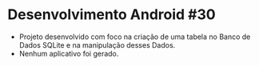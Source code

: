# Desenvolvimento Android #30
- Projeto desenvolvido com foco na criação de uma tabela no Banco de Dados SQLite e na manipulação desses Dados.
- Nenhum aplicativo foi gerado.
